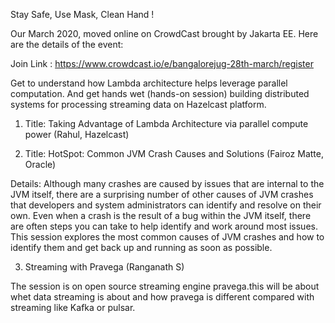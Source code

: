 Stay Safe, Use Mask, Clean Hand !

Our March 2020, moved online on CrowdCast brought by Jakarta EE. Here are the details of the event:

Join Link : https://www.crowdcast.io/e/bangalorejug-28th-march/register

Get to understand how Lambda architecture helps leverage parallel computation. And get hands wet (hands-on session) building distributed systems for processing streaming data on Hazelcast platform.

1. Title: Taking Advantage of Lambda Architecture via parallel compute power (Rahul, Hazelcast)

2. Title: HotSpot: Common JVM Crash Causes and Solutions (Fairoz Matte, Oracle)

Details: Although many crashes are caused by issues that are internal to the JVM itself, there are a surprising number of other causes of JVM crashes that developers and system administrators can identify and resolve on their own. Even when a crash is the result of a bug within the JVM itself, there are often steps you can take to help identify and work around most issues. This session explores the most common causes of JVM crashes and how to identify them and get back up and running as soon as possible.

3. Streaming with Pravega (Ranganath S)

The session is on open source streaming engine pravega.this will be about whet data streaming is about and how pravega is different compared with streaming like Kafka or pulsar.
